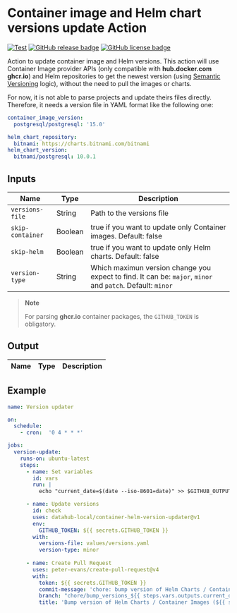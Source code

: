# Container image and Helm chart versions update Action

[![Test](https://github.com/datahub-local/container-helm-version-updater/actions/workflows/test.yml/badge.svg)](https://github.com/datahub-local/container-helm-version-updater/actions/workflows/test.yml)
[![GitHub release badge](https://badgen.net/github/release/datahub-local/container-helm-version-updater/stable)](https://github.com/datahub-local/container-helm-version-updater/releases/latest)
[![GitHub license badge](https://badgen.net/github/license/datahub-local/container-helm-version-updater)](https://github.com/datahub-local/container-helm-version-updater/blob/main/LICENSE)

Action to update container image and Helm versions. This action will use Container Image provider APIs (only compatible with **hub.docker.com** **ghcr.io**) and Helm repositories to get the newest version (using [Semantic Versioning](https://semver.org/) logic), without the need to pull the images or charts.

For now, it is not able to parse projects and update theirs files directly. Therefore, it needs a version file in YAML format like the following one:

```yaml
container_image_version:
  postgresql/postgresql: '15.0'

helm_chart_repository:
  bitnami: https://charts.bitnami.com/bitnami
helm_chart_version:
  bitnami/postgresql: 10.0.1
```

## Inputs

| Name             | Type    | Description                                                                                                |
| ---------------- | ------- | ---------------------------------------------------------------------------------------------------------- |
| `versions-file`  | String  | Path to the versions file                                                                                  |
| `skip-container` | Boolean | true if you want to update only Container images. Default: false                                           |
| `skip-helm`      | Boolean | true if you want to update only Helm charts. Default: false                                                |
| `version-type`   | String  | Which maximun version change you expect to find. It can be: `major`, `minor` and `patch`. Default: `minor` |

> **Note**
>
> For parsing  **ghcr.io** container packages, the `GITHUB_TOKEN` is obligatory.

## Output

| Name | Type | Description |
| ---- | ---- | ----------- |


## Example

```yaml
name: Version updater

on:
  schedule:
    - cron:  '0 4 * * *'

jobs:
  version-update:
    runs-on: ubuntu-latest
    steps:
      - name: Set variables
        id: vars
        run: |
          echo "current_date=$(date --iso-8601=date)" >> $GITHUB_OUTPUT

      - name: Update versions
        id: check
        uses: datahub-local/container-helm-version-updater@v1
        env:
          GITHUB_TOKEN: ${{ secrets.GITHUB_TOKEN }}
        with:
          versions-file: values/versions.yaml
          version-type: minor
          
      - name: Create Pull Request
        uses: peter-evans/create-pull-request@v4
        with:
          token: ${{ secrets.GITHUB_TOKEN }}
          commit-message: 'chore: bump version of Helm Charts / Container Images until ${{ steps.vars.outputs.current_date }}'
          branch: "chore/bump_versions_${{ steps.vars.outputs.current_date }}"
          title: 'Bump version of Helm Charts / Container Images (${{ steps.vars.outputs.current_date }})'
```


<!--
## Create Github Action version

```bash
VERSION=v1

git push origin :$VERSION || true && git tag -d $VERSION || true && git tag $VERSION && git push --tags
```
-->